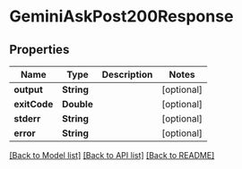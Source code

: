 # GeminiAskPost200Response

## Properties
Name | Type | Description | Notes
------------ | ------------- | ------------- | -------------
**output** | **String** |  | [optional] 
**exitCode** | **Double** |  | [optional] 
**stderr** | **String** |  | [optional] 
**error** | **String** |  | [optional] 

[[Back to Model list]](../README.md#documentation-for-models) [[Back to API list]](../README.md#documentation-for-api-endpoints) [[Back to README]](../README.md)



